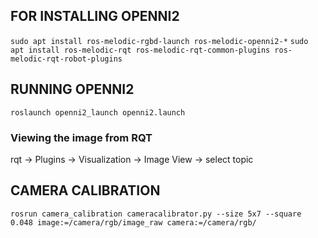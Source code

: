 ## FOR INSTALLING OPENNI2
`sudo apt install ros-melodic-rgbd-launch ros-melodic-openni2-*`
`sudo apt install ros-melodic-rqt ros-melodic-rqt-common-plugins ros-melodic-rqt-robot-plugins`

## RUNNING OPENNI2
`roslaunch openni2_launch openni2.launch`

### Viewing the image from RQT
rqt -> Plugins -> Visualization -> Image View -> select topic

## CAMERA CALIBRATION
`rosrun camera_calibration cameracalibrator.py --size 5x7 --square 0.048 image:=/camera/rgb/image_raw camera:=/camera/rgb/`